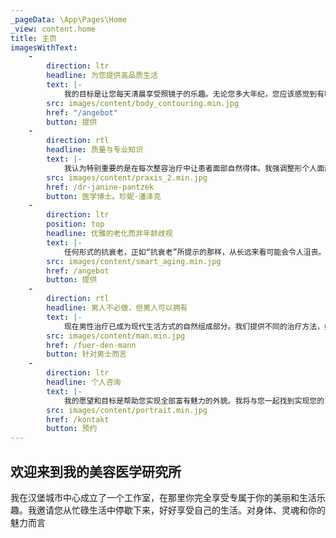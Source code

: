 ```yaml
---
_pageData: \App\Pages\Home
_view: content.home
title: 主页
imagesWithText:
    - 
        direction: ltr
        headline: 为您提供高品质生活
        text: |-
            我的目标是让您每天清晨享受照镜子的乐趣。无论您多大年纪，您应该感觉到有吸引力、健康和苗条。自 2005 年以来，我一直采用温和地、抗衰老治疗方法，无需手术治疗(所谓的“非手术操作”）。除了经典治疗，我还提供这个领域的脸部整容。脸部整容可以根据您的需求，量身定制不同的综合治疗方案，而无恢复期，但是效果非常好。这实际上是一种微创整容，而无需手术操作。面部整容还包括“JAWLINE CONTOURING”(下巴塑形），例如，脸型偏圆的人可以在一次整容治疗中，让脸部立体有型。 我们在所有治疗中，可以提前对您的面部进行精确的3D分析，并且将一起协调整容区域。
        src: images/content/body_contouring.min.jpg
        href: "/angebot"
        button: 提供
    -
        direction: rtl
        headline: 质量与专业知识
        text: |-
            我认为特别重要的是在每次整容治疗中让患者面部自然得体。我强调整形个人面部最好五官，而不是“面具般”的脸。  为此，我仅仅使用用质量最好的材料和物质。同时，我在微创手术领域多年经验保证了最高水平的治疗。
        src: images/content/praxis_2.min.jpg
        href: /dr-janine-pantzek
        button: 医学博士。珍妮·潘泽克
    -
        direction: ltr
        position: top
        headline: 优雅的老化而非年龄歧视
        text: |-
            任何形式的抗衰老，正如“抗衰老”所提示的那样，从长远来看可能会令人沮丧。影响个人衰老迹象(“优雅衰老”）的类型更有意义，并且更令人满意。针对性地使用透明质酸、A型肉毒杆菌(Botox）和线技术等生物填充物质，可以延缓衰老过程，并取得明显效果。
        src: images/content/smart_aging.min.jpg
        href: /angebot
        button: 提供
    -
        direction: rtl
        headline: 男人不必做，但男人可以拥有
        text: |-
            现在男性治疗已成为现代生活方式的自然组成部分。我们提供不同的治疗方法，如塑身、注射疗法、面部整容，以及“下颌轮廓”(下巴造型），可以在一次疗程中让男性面部英俊帅气。进行个人咨询，并且让我们向您展示使用最新3D技术后的样子。
        src: images/content/man.min.jpg
        href: /fuer-den-mann
        button: 针对男士而言
    -
        direction: ltr
        headline: 个人咨询
        text: |-
            我的愿望和目标是帮助您实现全部富有魅力的外貌。我将与您一起找到实现您的目标和愿望的最佳方式。患者的满意度是我的首要任务。温和的方式和完美的结果让你心动不已。  我期待着你的回音！
        src: images/content/portrait.min.jpg
        href: /kontakt
        button: 预约
---
```


## 欢迎来到我的美容医学研究所

我在汉堡城市中心成立了一个工作室，在那里你完全享受专属于你的美丽和生活乐趣。我邀请您从忙碌生活中停歇下来，好好享受自己的生活。对身体、灵魂和你的魅力而言

